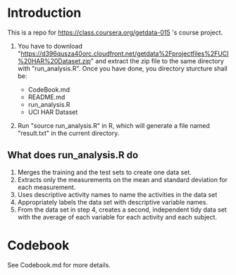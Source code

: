 # Introduction
  This is a repo for https://class.coursera.org/getdata-015 's course project.


1. You have to download
   "https://d396qusza40orc.cloudfront.net/getdata%2Fprojectfiles%2FUCI%20HAR%20Dataset.zip"
   and extract the zip file to the same directory with
   "run_analysis.R". Once you have done, you directory sturcture shall be:
   + CodeBook.md
   + README.md
   + run_analysis.R
   + UCI HAR Dataset

2. Run "source run_analysis.R" in R, which will generate a file named
"result.txt" in the current directory.

## What does run_analysis.R do
1. Merges the training and the test sets to create one data set.
2. Extracts only the measurements on the mean and standard deviation for each measurement.
3. Uses descriptive activity names to name the activities in the data set
4. Appropriately labels the data set with descriptive variable names.
5. From the data set in step 4, creates a second, independent tidy data set with the average of each variable for each activity and each subject.

# Codebook
See Codebook.md for more details.
